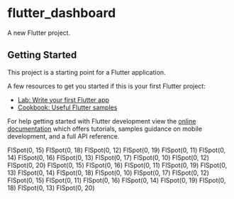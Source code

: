 # flutter_dashboard

A new Flutter project.

## Getting Started

This project is a starting point for a Flutter application.

A few resources to get you started if this is your first Flutter project:

- [Lab: Write your first Flutter app](https://docs.flutter.dev/get-started/codelab)
- [Cookbook: Useful Flutter samples](https://docs.flutter.dev/cookbook)

For help getting started with Flutter development
view the
[online documentation](https://docs.flutter.dev/)
which offers tutorials,
samples
guidance on mobile development, and a full API reference.



FlSpot(0, 15)
FlSpot(0, 18)
FlSpot(0, 12)
FlSpot(0, 19)
FlSpot(0, 11)
FlSpot(0, 14)
FlSpot(0, 16)
FlSpot(0, 13)
FlSpot(0, 17)
FlSpot(0, 10)
FlSpot(0, 12)
FlSpot(0, 20)
FlSpot(0, 15)
FlSpot(0, 16)
FlSpot(0, 11)
FlSpot(0, 19)
FlSpot(0, 13)
FlSpot(0, 14)
FlSpot(0, 18)
FlSpot(0, 10)
FlSpot(0, 17)
FlSpot(0, 12)
FlSpot(0, 15)
FlSpot(0, 11)
FlSpot(0, 16)
FlSpot(0, 14)
FlSpot(0, 19)
FlSpot(0, 18)
FlSpot(0, 13)
FlSpot(0, 20)